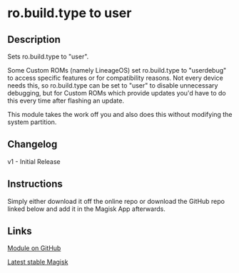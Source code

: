 
# ro.build.type to user

## Description
Sets ro.build.type to "user".

Some Custom ROMs (namely LineageOS) set ro.build.type to "userdebug" to access specific features or for compatibility reasons. Not every device needs this, so ro.build.type can be set to "user" to disable unnecessary debugging, but for Custom ROMs which provide updates you'd have to do this every time after flashing an update.

This module takes the work off you and also does this without modifying the system partition.
## Changelog
v1 - Initial Release
## Instructions
Simply either download it off the online repo or download the GitHub repo linked below and add it in the Magisk App afterwards.
## Links
[Module on GitHub](https://github.com/pongo1231/magisk-buildtype-to-user)

[Latest stable Magisk](http://www.tiny.cc/latestmagisk)
